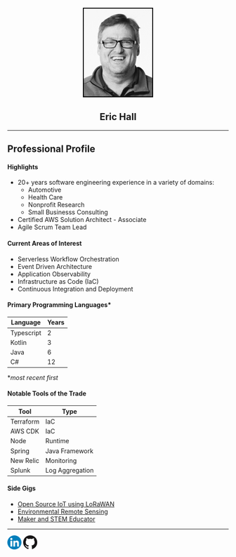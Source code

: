 
<p align="center">
<img style="border:2px solid black;" class="image" src="/assets/headshot.png" alt="A Picture of Me" height=200px >
<h2 align="center">Eric Hall</h2>
</p>

---
## Professional Profile

#### Highlights
* 20+ years software engineering experience in a variety of domains:
  * Automotive
  * Health Care
  * Nonprofit Research
  * Small Businesss Consulting 
* Certified AWS Solution Architect - Associate
* Agile Scrum Team Lead

#### Current Areas of Interest
- Serverless Workflow Orchestration
- Event Driven Architecture
- Application Observability
- Infrastructure as Code (IaC)
- Continuous Integration and Deployment

#### Primary Programming Languages*

| Language | Years |
| -------- | ----- |
| Typescript | 2 |
| Kotlin     | 3 |
| Java       | 6 |
| C#         | 12|

**most recent first*

#### Notable Tools of the Trade

| Tool      | Type |
| ----      | ----- |
| Terraform | IaC            |
| AWS CDK   | IaC            |
| Node      | Runtime        |
| Spring    | Java Framework |
| New Relic | Monitoring     |
| Splunk    | Log Aggregation |

#### Side Gigs
- [Open Source IoT using LoRaWAN](https://www.thethingsnetwork.org/)
- [Environmental Remote Sensing](https://www.envirodiy.org/about/)
- [Maker and STEM Educator](https://generatorvt.com/)

--- 
<a href="https://www.linkedin.com/in/eric-hall-931747176"><img src="/assets/LinkedIn.svg" alt="LinkedIn" style="height:32px;"/></a> <a href="http://github.com/ransomhall"><img src="/assets/Github-Mark-32px.png" alt="Github"/></a> 